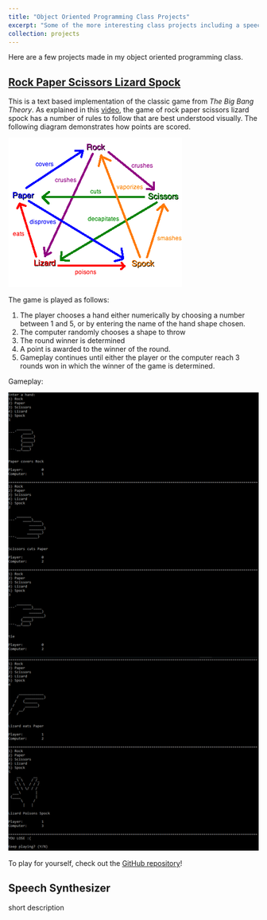 ```yaml
---
title: "Object Oriented Programming Class Projects"
excerpt: "Some of the more interesting class projects including a speech synthesizer and a game from <i>The Big Bang Theory</i>"
collection: projects
---
```

Here are a few projects made in my object oriented programming class. 

[Rock Paper Scissors Lizard Spock](https://github.com/noahcoleman42/RockPaperScissorsLizardSpock)
-----
This is a text based implementation of the classic game from _The Big Bang Theory_. As explained in this [video](https://youtu.be/x5Q6-wMx-K8?t=19), the game of rock paper scissors lizard spock has a number of rules to follow that are best understood visually. The following diagram demonstrates how points are scored.

![Vectors pointing from winning to losing hand shapes](/images/rock-paper-scissors-lizard-spock.png)

The game is played as follows:

1. The player chooses a hand either numerically by choosing a number between 1 and 5, or by entering the name of the hand shape chosen.
2. The computer randomly chooses a shape to throw
3. The round winner is determined
4. A point is awarded to the winner of the round.
5. Gameplay continues until either the player or the computer reach 3 rounds won in which the winner of the game is determined.

Gameplay:

![text-based gameplay with ASCII art for hand shapes](/images/game.png)

To play for yourself, check out the [GitHub repository](https://github.com/noahcoleman42/RockPaperScissorsLizardSpock)!

Speech Synthesizer
-----

short description
